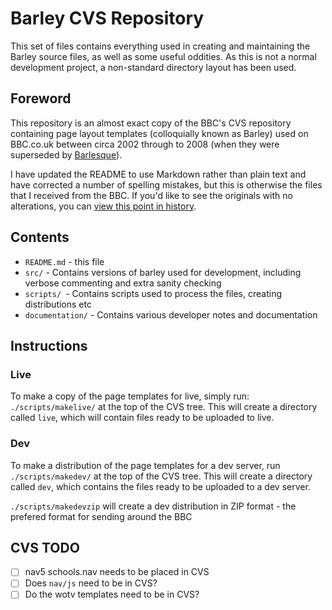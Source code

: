 # Barley CVS Repository

This set of files contains everything used in creating and maintaining the Barley source files, as well as some useful oddities. As this is not a normal development project, a non-standard directory layout has been used.

## Foreword

This repository is an almost exact copy of the BBC's CVS repository containing page layout templates (colloquially known as Barley) used on BBC.co.uk between circa 2002 through to 2008 (when they were superseded by [Barlesque](https://www.bbc.co.uk/includes/blq/)).

I have updated the README to use Markdown rather than plain text and have corrected a number of spelling mistakes, but this is otherwise the files that I received from the BBC. If you'd like to see the originals with no alterations, you can [view this point in history](https://github.com/connordoner/bbc-barley/tree/0811212e0a52a810e15ede53500bd80a46c2ad02).

## Contents

* `README.md` - this file
* `src/` - Contains versions of barley used for development, including verbose commenting and extra sanity checking
* `scripts/ `- Contains scripts used to process the files, creating distributions etc
* `documentation/` - Contains various developer notes and documentation

## Instructions

### Live

To make a copy of the page templates for live, simply run: `./scripts/makelive/` at the top of the CVS tree. This will create a directory called `live`, which will contain files ready to be uploaded to live.

### Dev

To make a distribution of the page templates for a dev server, run `./scripts/makedev/` at the top of the CVS tree.  This will create a directory called `dev`, which contains the files ready to be uploaded to a dev server. 

`./scripts/makedevzip` will create a dev distribution in ZIP format - the prefered format for sending around the BBC

## CVS TODO

- [ ] nav5 schools.nav needs to be placed in CVS
- [ ] Does `nav/js` need to be in CVS?
- [ ] Do the wotv templates need to be in CVS?
